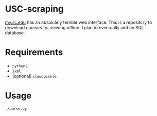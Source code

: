 # USC-scraping
[my.sc.edu](https://ssb.onecarolina.sc.edu/BANP/bwskfcls.P_GetCrse) has an absolutely terrible web interface.
This is a repository to download courses for viewing offline.
I plan to eventually add an SQL database.

# Requirements
- `python2`
- `lxml`
- (optional) `cloudpickle`

# Usage
`./parse.py`
